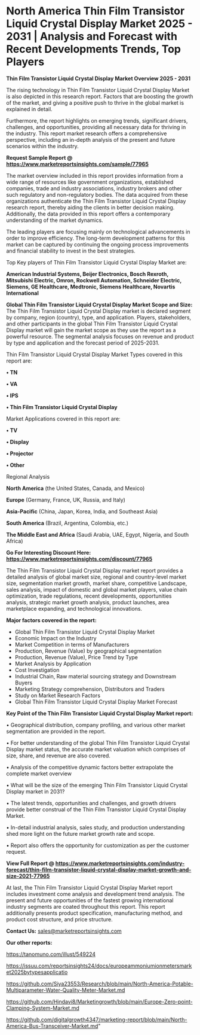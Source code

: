 # North America Thin Film Transistor Liquid Crystal Display Market 2025 - 2031 | Analysis and Forecast with Recent Developments Trends, Top Players

<Strong> Thin Film Transistor Liquid Crystal Display Market Overview 2025 - 2031</strong>

The rising technology in Thin Film Transistor Liquid Crystal Display Market is also depicted in this research report. Factors that are boosting the growth of the market, and giving a positive push to thrive in the global market is explained in detail.

Furthermore, the report highlights on emerging trends, significant drivers, challenges, and opportunities, providing all necessary data for thriving in the industry. This report market research offers a comprehensive perspective, including an in-depth analysis of the present and future scenarios within the industry.

<strong>Request Sample Report @ <a href=https://www.marketreportsinsights.com/sample/77965>https://www.marketreportsinsights.com/sample/77965</a></strong>

The market overview included in this report provides information from a wide range of resources like government organizations, established companies, trade and industry associations, industry brokers and other such regulatory and non-regulatory bodies. The data acquired from these organizations authenticate the Thin Film Transistor Liquid Crystal Display research report, thereby aiding the clients in better decision making. Additionally, the data provided in this report offers a contemporary understanding of the market dynamics.

The leading players are focusing mainly on technological advancements in order to improve efficiency. The long-term development patterns for this market can be captured by continuing the ongoing process improvements and financial stability to invest in the best strategies.

Top Key players of Thin Film Transistor Liquid Crystal Display Market are:

<strong>American Industrial Systems, Beijer Electronics, Bosch Rexroth, Mitsubishi Electric, Omron, Rockwell Automation, Schneider Electric, Siemens, GE Healthcare, Medtronic, Siemens Healthcare, Novartis International</strong>

<strong><b>Global Thin Film Transistor Liquid Crystal Display Market Scope and Size:</b></strong>
The Thin Film Transistor Liquid Crystal Display market is declared segment by company, region (country), type, and application. Players, stakeholders, and other participants in the global Thin Film Transistor Liquid Crystal Display market will gain the market scope as they use the report as a powerful resource. The segmental analysis focuses on revenue and product by type and application and the forecast period of 2025-2031.

Thin Film Transistor Liquid Crystal Display Market Types covered in this report are:

<strong>• TN

• VA

• IPS

• Thin Film Transistor Liquid Crystal Display</strong>

Market Applications covered in this report are:

<strong>• TV

• Display

• Projector

• Other</strong> 

Regional Analysis

<strong>North America</strong> (the United States, Canada, and Mexico)

<strong>Europe</strong> (Germany, France, UK, Russia, and Italy)

<strong>Asia-Pacific</strong> (China, Japan, Korea, India, and Southeast Asia)

<strong>South America</strong> (Brazil, Argentina, Colombia, etc.)

<strong>The Middle East and Africa</strong> (Saudi Arabia, UAE, Egypt, Nigeria, and South Africa)

<strong>Go For Interesting Discount Here: <a href=https://www.marketreportsinsights.com/discount/77965>https://www.marketreportsinsights.com/discount/77965</a></strong>

The Thin Film Transistor Liquid Crystal Display market report provides a detailed analysis of global market size, regional and country-level market size, segmentation market growth, market share, competitive Landscape, sales analysis, impact of domestic and global market players, value chain optimization, trade regulations, recent developments, opportunities analysis, strategic market growth analysis, product launches, area marketplace expanding, and technological innovations.

<strong><b>Major factors covered in the report:</b></strong>
<ul>
  <li>Global Thin Film Transistor Liquid Crystal Display Market </li>
  <li>Economic Impact on the Industry</li>
  <li>Market Competition in terms of Manufacturers</li>
  <li>Production, Revenue (Value) by geographical segmentation</li>
  <li>Production, Revenue (Value), Price Trend by Type</li>
  <li>Market Analysis by Application</li>
  <li>Cost Investigation</li>
  <li>Industrial Chain, Raw material sourcing strategy and Downstream Buyers</li>
  <li>Marketing Strategy comprehension, Distributors and Traders</li>
  <li>Study on Market Research Factors</li>
  <li>Global Thin Film Transistor Liquid Crystal Display Market Forecast</li>
</ul>

<strong><b>Key Point of the Thin Film Transistor Liquid Crystal Display Market report:</b></strong>

• Geographical distribution, company profiling, and various other market segmentation are provided in the report.

• For better understanding of the global Thin Film Transistor Liquid Crystal Display market status, the accurate market valuation which comprises of size, share, and revenue are also covered.

• Analysis of the competitive dynamic factors better extrapolate the complete market overview

• What will be the size of the emerging Thin Film Transistor Liquid Crystal Display market in 2031?

• The latest trends, opportunities and challenges, and growth drivers provide better construal of the Thin Film Transistor Liquid Crystal Display Market.

• In-detail industrial analysis, sales study, and production understanding shed more light on the future market growth rate and scope.

• Report also offers the opportunity for customization as per the customer request.

<strong><b>View Full Report @ <a href=https://www.marketreportsinsights.com/industry-forecast/thin-film-transistor-liquid-crystal-display-market-growth-and-size-2021-77965>https://www.marketreportsinsights.com/industry-forecast/thin-film-transistor-liquid-crystal-display-market-growth-and-size-2021-77965</a></b></strong>


At last, the Thin Film Transistor Liquid Crystal Display Market report includes investment come analysis and development trend analysis. The present and future opportunities of the fastest growing international industry segments are coated throughout this report. This report additionally presents product specification, manufacturing method, and product cost structure, and price structure.

<strong>Contact Us:</strong>
sales@marketreportsinsights.com

<strong>Our other reports:</strong>

<a href=https://tanomuno.com/illust/549224>https://tanomuno.com/illust/549224</a>

<a href=https://issuu.com/reportsinsights24/docs/europeammoniumionmetersmarket2025bytypesapplicatio>https://issuu.com/reportsinsights24/docs/europeammoniumionmetersmarket2025bytypesapplicatio</a>

<a href=https://github.com/Siya23553/Research/blob/main/North-America-Potable-Multiparameter-Water-Quality-Meter-Market.md>https://github.com/Siya23553/Research/blob/main/North-America-Potable-Multiparameter-Water-Quality-Meter-Market.md</a>

<a href=https://github.com/Hindavi8/Marketingrowth/blob/main/Europe-Zero-point-Clamping-System-Market.md>https://github.com/Hindavi8/Marketingrowth/blob/main/Europe-Zero-point-Clamping-System-Market.md</a>

<a href=https://github.com/digitalgrowth4347/marketing-report/blob/main/North-America-Bus-Transceiver-Market.md>https://github.com/digitalgrowth4347/marketing-report/blob/main/North-America-Bus-Transceiver-Market.md</a>"
